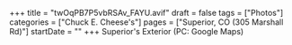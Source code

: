 +++
title = "twOqPB7P5vbRSAv_FAYU.avif"
draft = false
tags = ["Photos"]
categories = ["Chuck E. Cheese's"]
pages = ["Superior, CO (305 Marshall Rd)"]
startDate = ""
+++
Superior's Exterior (PC: Google Maps)
